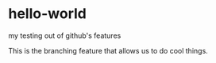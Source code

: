 # hello-world
my testing out of github's features

This is the branching feature that allows us to do cool things.
